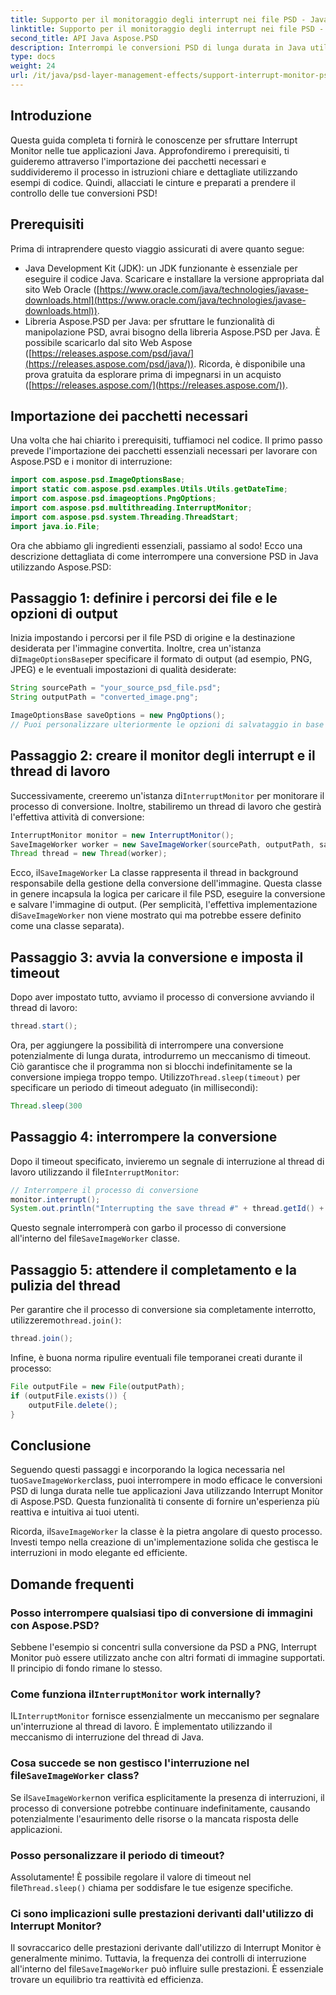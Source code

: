 ```yaml
---
title: Supporto per il monitoraggio degli interrupt nei file PSD - Java
linktitle: Supporto per il monitoraggio degli interrupt nei file PSD - Java
second_title: API Java Aspose.PSD
description: Interrompi le conversioni PSD di lunga durata in Java utilizzando Interrupt Monitor di Aspose.PSD. Scopri come implementare l'interruzione graduale e migliorare l'esperienza utente.
type: docs
weight: 24
url: /it/java/psd-layer-management-effects/support-interrupt-monitor-psd-files/
---
```

## Introduzione

Questa guida completa ti fornirà le conoscenze per sfruttare Interrupt Monitor nelle tue applicazioni Java. Approfondiremo i prerequisiti, ti guideremo attraverso l'importazione dei pacchetti necessari e suddivideremo il processo in istruzioni chiare e dettagliate utilizzando esempi di codice. Quindi, allacciati le cinture e preparati a prendere il controllo delle tue conversioni PSD!

## Prerequisiti

Prima di intraprendere questo viaggio assicurati di avere quanto segue:

- Java Development Kit (JDK): un JDK funzionante è essenziale per eseguire il codice Java. Scaricare e installare la versione appropriata dal sito Web Oracle ([https://www.oracle.com/java/technologies/javase-downloads.html](https://www.oracle.com/java/technologies/javase-downloads.html)).
- Libreria Aspose.PSD per Java: per sfruttare le funzionalità di manipolazione PSD, avrai bisogno della libreria Aspose.PSD per Java. È possibile scaricarlo dal sito Web Aspose ([https://releases.aspose.com/psd/java/](https://releases.aspose.com/psd/java/)). Ricorda, è disponibile una prova gratuita da esplorare prima di impegnarsi in un acquisto ([https://releases.aspose.com/](https://releases.aspose.com/)).

## Importazione dei pacchetti necessari

Una volta che hai chiarito i prerequisiti, tuffiamoci nel codice. Il primo passo prevede l'importazione dei pacchetti essenziali necessari per lavorare con Aspose.PSD e i monitor di interruzione:

```java
import com.aspose.psd.ImageOptionsBase;
import static com.aspose.psd.examples.Utils.Utils.getDateTime;
import com.aspose.psd.imageoptions.PngOptions;
import com.aspose.psd.multithreading.InterruptMonitor;
import com.aspose.psd.system.Threading.ThreadStart;
import java.io.File;
```

Ora che abbiamo gli ingredienti essenziali, passiamo al sodo! Ecco una descrizione dettagliata di come interrompere una conversione PSD in Java utilizzando Aspose.PSD:

## Passaggio 1: definire i percorsi dei file e le opzioni di output

 Inizia impostando i percorsi per il file PSD di origine e la destinazione desiderata per l'immagine convertita. Inoltre, crea un'istanza di`ImageOptionsBase`per specificare il formato di output (ad esempio, PNG, JPEG) e le eventuali impostazioni di qualità desiderate:

```java
String sourcePath = "your_source_psd_file.psd";
String outputPath = "converted_image.png";

ImageOptionsBase saveOptions = new PngOptions();
// Puoi personalizzare ulteriormente le opzioni di salvataggio in base al formato desiderato (ad esempio, impostando la qualità JPEG)
```

## Passaggio 2: creare il monitor degli interrupt e il thread di lavoro

 Successivamente, creeremo un'istanza di`InterruptMonitor` per monitorare il processo di conversione. Inoltre, stabiliremo un thread di lavoro che gestirà l'effettiva attività di conversione:

```java
InterruptMonitor monitor = new InterruptMonitor();
SaveImageWorker worker = new SaveImageWorker(sourcePath, outputPath, saveOptions, monitor);
Thread thread = new Thread(worker);
```

 Ecco, il`SaveImageWorker` La classe rappresenta il thread in background responsabile della gestione della conversione dell'immagine. Questa classe in genere incapsula la logica per caricare il file PSD, eseguire la conversione e salvare l'immagine di output. (Per semplicità, l'effettiva implementazione di`SaveImageWorker` non viene mostrato qui ma potrebbe essere definito come una classe separata).

## Passaggio 3: avvia la conversione e imposta il timeout

Dopo aver impostato tutto, avviamo il processo di conversione avviando il thread di lavoro:

```java
thread.start();
```

Ora, per aggiungere la possibilità di interrompere una conversione potenzialmente di lunga durata, introdurremo un meccanismo di timeout. Ciò garantisce che il programma non si blocchi indefinitamente se la conversione impiega troppo tempo. Utilizzo`Thread.sleep(timeout)` per specificare un periodo di timeout adeguato (in millisecondi):

```java
Thread.sleep(300
```

## Passaggio 4: interrompere la conversione

 Dopo il timeout specificato, invieremo un segnale di interruzione al thread di lavoro utilizzando il file`InterruptMonitor`:

```java
// Interrompere il processo di conversione
monitor.interrupt();
System.out.println("Interrupting the save thread #" + thread.getId() + " at " + getDateTime().toString());
```

 Questo segnale interromperà con garbo il processo di conversione all'interno del file`SaveImageWorker` classe.

## Passaggio 5: attendere il completamento e la pulizia del thread

 Per garantire che il processo di conversione sia completamente interrotto, utilizzeremo`thread.join()`:

```java
thread.join();
```

Infine, è buona norma ripulire eventuali file temporanei creati durante il processo:

```java
File outputFile = new File(outputPath);
if (outputFile.exists()) {
    outputFile.delete();
}
```

## Conclusione

 Seguendo questi passaggi e incorporando la logica necessaria nel tuo`SaveImageWorker`class, puoi interrompere in modo efficace le conversioni PSD di lunga durata nelle tue applicazioni Java utilizzando Interrupt Monitor di Aspose.PSD. Questa funzionalità ti consente di fornire un'esperienza più reattiva e intuitiva ai tuoi utenti.

 Ricorda, il`SaveImageWorker` la classe è la pietra angolare di questo processo. Investi tempo nella creazione di un'implementazione solida che gestisca le interruzioni in modo elegante ed efficiente. 

## Domande frequenti

### Posso interrompere qualsiasi tipo di conversione di immagini con Aspose.PSD?

Sebbene l'esempio si concentri sulla conversione da PSD a PNG, Interrupt Monitor può essere utilizzato anche con altri formati di immagine supportati. Il principio di fondo rimane lo stesso.

###  Come funziona il`InterruptMonitor` work internally?

 IL`InterruptMonitor` fornisce essenzialmente un meccanismo per segnalare un'interruzione al thread di lavoro. È implementato utilizzando il meccanismo di interruzione del thread di Java.

###  Cosa succede se non gestisco l'interruzione nel file`SaveImageWorker` class?

 Se il`SaveImageWorker`non verifica esplicitamente la presenza di interruzioni, il processo di conversione potrebbe continuare indefinitamente, causando potenzialmente l'esaurimento delle risorse o la mancata risposta delle applicazioni.

### Posso personalizzare il periodo di timeout?

 Assolutamente! È possibile regolare il valore di timeout nel file`Thread.sleep()` chiama per soddisfare le tue esigenze specifiche.

### Ci sono implicazioni sulle prestazioni derivanti dall'utilizzo di Interrupt Monitor?

 Il sovraccarico delle prestazioni derivante dall'utilizzo di Interrupt Monitor è generalmente minimo. Tuttavia, la frequenza dei controlli di interruzione all'interno del file`SaveImageWorker` può influire sulle prestazioni. È essenziale trovare un equilibrio tra reattività ed efficienza.